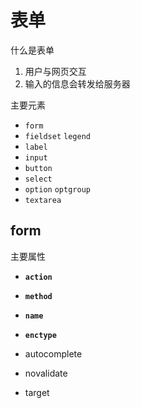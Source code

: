 # 表单

什么是表单

1. 用户与网页交互
2. 输入的信息会转发给服务器

主要元素

- `form`
- `fieldset` `legend`
- `label`
- `input`
- `button`
- `select`
- `option` `optgroup`
- `textarea`

## form

主要属性

- **`action`**
- **`method`**
- **`name`**
- **`enctype`**

- autocomplete
- novalidate
- target
